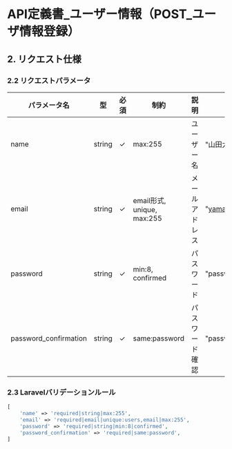 # API定義書_ユーザー情報（POST_ユーザ情報登録）

## 2. リクエスト仕様

### 2.2 リクエストパラメータ

| パラメータ名 | 型 | 必須 | 制約 | 説明 | 例 |
|-------------|----|----|------|------|-----|
| name | string | ✓ | max:255 | ユーザー名 | "山田太郎" |
| email | string | ✓ | email形式, unique, max:255 | メールアドレス | "yamada@example.com" |
| password | string | ✓ | min:8, confirmed | パスワード | "password123" |
| password_confirmation | string | ✓ | same:password | パスワード確認 | "password123" |

### 2.3 Laravelバリデーションルール

```php
[
    'name' => 'required|string|max:255',
    'email' => 'required|email|unique:users,email|max:255',
    'password' => 'required|string|min:8|confirmed',
    'password_confirmation' => 'required|same:password',
]
```